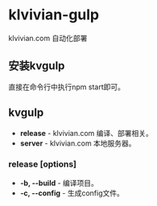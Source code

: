 # klvivian-gulp
klvivian.com 自动化部署

## 安装kvgulp
直接在命令行中执行npm start即可。

## kvgulp <commands>
- **release** - klvivian.com 编译、部署相关。
- **server** - klvivian.com 本地服务器。

### release [options]
- **-b, --build** - 编译项目。
- **-c, --config** - 生成config文件。